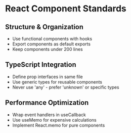 # React Component Standards

## Structure & Organization
- Use functional components with hooks
- Export components as default exports
- Keep components under 200 lines

## TypeScript Integration
- Define prop interfaces in same file
- Use generic types for reusable components
- Never use 'any' - prefer 'unknown' or specific types

## Performance Optimization
- Wrap event handlers in useCallback
- Use useMemo for expensive calculations
- Implement React.memo for pure components